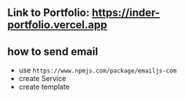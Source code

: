 ## Link to Portfolio: https://inder-portfolio.vercel.app





## how to send email

- use `https://www.npmjs.com/package/emailjs-com`
- create  Service
- create template